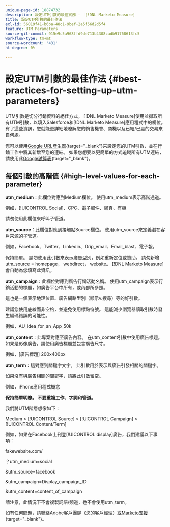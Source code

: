 ```yaml
---
unique-page-id: 18874732
description: 設定UTM引數的最佳實務 —  [!DNL Marketo Measure]
title: 設定UTM引數的最佳作法
exl-id: 56019f41-b6ba-48c1-9bef-2a5f56d2d5f4
feature: UTM Parameters
source-git-commit: 915e9c5a968ffd9de713b4308cadb91768613fc5
workflow-type: tm+mt
source-wordcount: '431'
ht-degree: 0%

---
```


# 設定UTM引數的最佳作法 {#best-practices-for-setting-up-utm-parameters}

UTM引數是切分行銷資料的絕佳方式。 [!DNL Marketo Measure]使用並擷取所有UTM引數，以填入Salesforce和[!DNL Marketo Measure]應用程式中的欄位。 有了這些資訊，您就能更詳細地瞭解您的銷售機會、商機以及已結/已贏的交易來自何處。

您可以使用[Google URL產生器](https://support.google.com/analytics/answer/1033867?hl=en){target="_blank"}來設定您的UTM引數，並在行銷工作中將其新增至您的連結。 如果您想要以更簡單的方式追蹤所有UTM連結，請使用此[Google試算表](https://docs.google.com/spreadsheets/d/1QCIr1WUJQHE68cA4VTks2XE7nxuryaUymCEy_23-Oew/edit#gid=0){target="_blank"}。

## 每個引數的高階值 {#high-level-values-for-each-parameter}

**utm_medium**：此欄位對應到Medium欄位。 使用utm_medium表示高階通道。

例如，[!UICONTROL Social]、CPC、電子郵件、網頁、有機

請勿使用此欄位來呼叫子管道。

**utm_source**：此欄位對應到接觸點Source欄位。 使用utm_source來定義潛在客戶來源的子管道。

例如，Facebook、Twitter、Linkedin、Drip_email、Email_blast、電子報。

保持簡單。 請勿使用此引數來表示廣告型別，例如重新定位或贊助。 請勿新增utm_source = homepage， webdirect， website。 [!DNL Marketo Measure]會自動為您填寫此資訊。

**utm_campaign**：此欄位對應到廣告行銷活動名稱。 使用utm_campaign表示行銷活動的標題，如廣告平台中所有，或內部所參照。

這也是一個表示地理位置、廣告網路型別（顯示v.搜尋）等的好引數。

建議您使用底線而非空格，並避免使用標點符號。 這能減少瀏覽器讀取引數時發生編碼錯誤的可能性。

例如，AU_Idea_for_an_App_50k

**utm_content**：此專案對應至廣告內容。 在utm_content引數中使用廣告標題。 如果是影像廣告，請使用廣告標題並包含廣告尺寸。

例如，[廣告標題] 200x400px

**utm_term**：這對應到關鍵字文字。 此引數用於表示與廣告引發相關的關鍵字。

如果沒有與廣告相關的關鍵字，請將此引數留空。

例如，iPhone應用程式概念

**保持簡單明瞭。 不要重複工作、字詞和管道。**

我們將UTM階層想像如下：

Medium > [!UICONTROL Source] > [!UICONTROL Campaign] > [!UICONTROL Content/Term]

例如，如果在Facebook上刊登[!UICONTROL display]廣告，我們建議以下事項：

fakewebsite.com/

？utm_medium=social

&amp;utm_source=facebook

&amp;utm_campaign=Display_campaign_ID

&amp;utm_content=content_of_campaign

請注意，此情況下不會複製詞語/頻道，也不會使用utm_term。

如有任何問題，請聯絡Adobe客戶團隊（您的客戶經理）或[Marketo支援](https://nation.marketo.com/t5/support/ct-p/Support){target="_blank"}。
